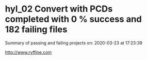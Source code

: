 # hyl_02 Convert with PCDs completed with 0 % success and 182 failing files

Summary of passing and failing projects on: 2020-03-23 at 17:23:39

http://www.ryffine.com
